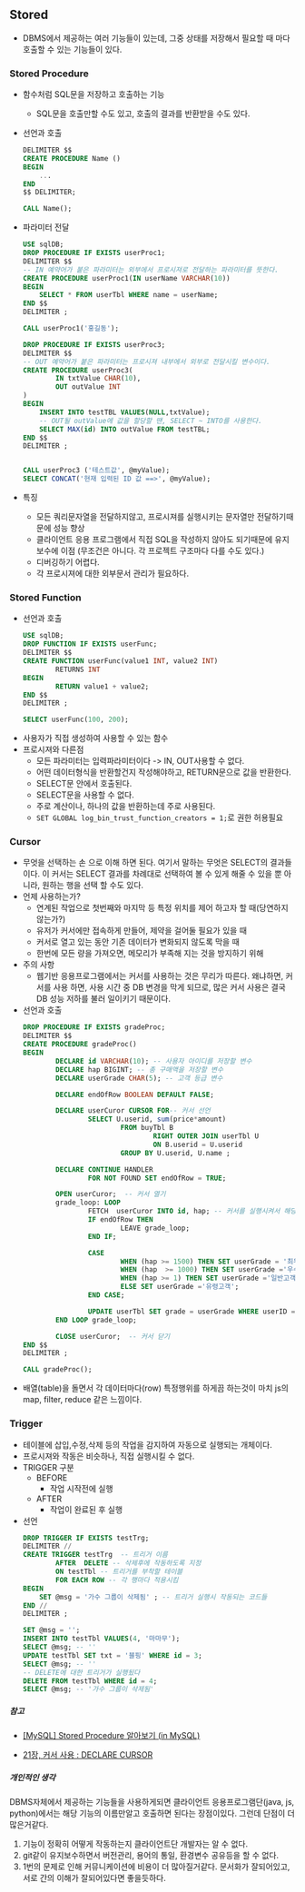## Stored
- DBMS에서 제공하는 여러 기능들이 있는데, 그중 상태를 저장해서 필요할 때 마다 호출할 수 있는 기능들이 있다.
### Stored Procedure
- 함수처럼 SQL문을 저장하고 호출하는 기능
	- SQL문을 호출만할 수도 있고, 호출의 결과를 반환받을 수도 있다.
- 선언과 호출
	```sql
	DELIMITER $$
	CREATE PROCEDURE Name ()
	BEGIN
		...
	END
	$$ DELIMITER;

	CALL Name();
	```
- 파라미터 전달
	```sql
	USE sqlDB;
	DROP PROCEDURE IF EXISTS userProc1;
	DELIMITER $$
	-- IN 예약어가 붙은 파라미터는 외부에서 프로시져로 전달하는 파라미터를 뜻한다.
	CREATE PROCEDURE userProc1(IN userName VARCHAR(10))
	BEGIN
		SELECT * FROM userTbl WHERE name = userName;
	END $$
	DELIMITER ;

	CALL userProc1('홍길동');
	```

	```sql
	DROP PROCEDURE IF EXISTS userProc3;
	DELIMITER $$
	-- OUT 예약어가 붙은 파라미터는 프로시져 내부에서 외부로 전달시킬 변수이다.
	CREATE PROCEDURE userProc3(
			IN txtValue CHAR(10),
			OUT outValue INT
	)
	BEGIN
		INSERT INTO testTBL VALUES(NULL,txtValue);
		-- OUT될 outValue에 값을 할당할 땐, SELECT ~ INTO를 사용한다.
		SELECT MAX(id) INTO outValue FROM testTBL;
	END $$
	DELIMITER ;


	CALL userProc3 ('테스트값', @myValue);
	SELECT CONCAT('현재 입력된 ID 값 ==>', @myValue);
	```
- 특징
	- 모든 쿼리문자열을 전달하지않고, 프로시져를 실행시키는 문자열만 전달하기때문에 성능 향상
	- 클라이언트 응용 프로그램에서 직접 SQL을 작성하지 않아도 되기때문에 유지보수에 이점 (무조건은 아니다. 각 프로젝트 구조마다 다를 수도 있다.)
	- 디버깅하기 어렵다.
	- 각 프로시져에 대한 외부문서 관리가 필요하다.

### Stored Function
- 선언과 호출
	```sql
	USE sqlDB;
	DROP FUNCTION IF EXISTS userFunc;
	DELIMITER $$
	CREATE FUNCTION userFunc(value1 INT, value2 INT)
			RETURNS INT
	BEGIN
			RETURN value1 + value2;
	END $$
	DELIMITER ;

	SELECT userFunc(100, 200);
	```
- 사용자가 직접 생성하여 사용할 수 있는 함수
- 프로시져와 다른점
	- 모든 파라미터는 입력파라미터이다 -> IN, OUT사용할 수 없다.
	- 어떤 데이터형식을 반환할건지 작성해야하고, RETURN문으로 값을 반환한다.
	- SELECT문 안에서 호출된다.
	- SELECT문을 사용할 수 없다.
	- 주로 계산이나, 하나의 값을 반환하는데 주로 사용된다.
	- `SET GLOBAL log_bin_trust_function_creators = 1;`로 권한 허용필요


### Cursor
- 무엇을 선택하는 손 으로 이해 하면 된다. 여기서 말하는 무엇은 SELECT의 결과들이다. 이 커서는 SELECT 결과를 차례대로 선택하여 볼 수 있게 해줄 수 있을 뿐 아니라, 원하는 행을 선택 할 수도 있다.
- 언제 사용하는가?
	- 연계된 작업으로 첫번째와 마지막 등 특정 위치를 제어 하고자 할 때(당연하지 않는가?)
	- 유저가 커서에만 접속하게 만들어, 제약을 걸어둘 필요가 있을 때
	- 커서로 열고 있는 동안 기존 데이터가 변화되지 않도록 막을 때
	- 한번에 모든 량을 가져오면, 메모리가 부족해 지는 것을 방지하기 위해
- 주의 사항
	- 웹기반 응용프로그램에서는 커서를 사용하는 것은 무리가 따른다. 왜냐하면, 커서를 사용 하면, 사용 시간 중 DB 변경을 막게 되므로, 많은 커서 사용은 결국 DB 성능 저하를 불러 일이키기 때문이다.
- 선언과 호출
	```sql
	DROP PROCEDURE IF EXISTS gradeProc;
	DELIMITER $$
	CREATE PROCEDURE gradeProc()
	BEGIN
			DECLARE id VARCHAR(10); -- 사용자 아이디를 저장할 변수
			DECLARE hap BIGINT; -- 총 구매액을 저장할 변수
			DECLARE userGrade CHAR(5); -- 고객 등급 변수

			DECLARE endOfRow BOOLEAN DEFAULT FALSE;

			DECLARE userCuror CURSOR FOR-- 커서 선언
					SELECT U.userid, sum(price*amount)
							FROM buyTbl B
									RIGHT OUTER JOIN userTbl U
									ON B.userid = U.userid
							GROUP BY U.userid, U.name ;

			DECLARE CONTINUE HANDLER
					FOR NOT FOUND SET endOfRow = TRUE;

			OPEN userCuror;  -- 커서 열기
			grade_loop: LOOP
					FETCH  userCuror INTO id, hap; -- 커서를 실행시켜서 해당값을 id, hap 변수에 할당함
					IF endOfRow THEN
							LEAVE grade_loop;
					END IF;

					CASE
							WHEN (hap >= 1500) THEN SET userGrade = '최우수고객';
							WHEN (hap  >= 1000) THEN SET userGrade ='우수고객';
							WHEN (hap >= 1) THEN SET userGrade ='일반고객';
							ELSE SET userGrade ='유령고객';
					END CASE;

					UPDATE userTbl SET grade = userGrade WHERE userID = id;
			END LOOP grade_loop;

			CLOSE userCuror;  -- 커서 닫기
	END $$
	DELIMITER ;

	CALL gradeProc();
	```
- 배열(table)을 돌면서 각 데이터마다(row) 특정행위를 하게끔 하는것이 마치 js의 map, filter, reduce 같은 느낌이다.

### Trigger
- 테이블에 삽입,수정,삭제 등의 작업을 감지하여 자동으로 실행되는 개체이다.
- 프로시져와 작동은 비슷하나, 직접 실행시킬 수 없다.
- TRIGGER 구분
	- BEFORE
		- 작업 시작전에 실행
	- AFTER
		- 작업이 완료된 후 실행
- 선언
	```sql
	DROP TRIGGER IF EXISTS testTrg;
	DELIMITER //
	CREATE TRIGGER testTrg  -- 트리거 이름
			AFTER  DELETE -- 삭제후에 작동하도록 지정
			ON testTbl -- 트리거를 부착할 테이블
			FOR EACH ROW -- 각 행마다 적용시킴
	BEGIN
		SET @msg = '가수 그룹이 삭제됨' ; -- 트리거 실행시 작동되는 코드들
	END //
	DELIMITER ;

	SET @msg = '';
	INSERT INTO testTbl VALUES(4, '마마무');
	SELECT @msg; -- ''
	UPDATE testTbl SET txt = '블핑' WHERE id = 3;
	SELECT @msg; -- ''
	-- DELETE에 대한 트리거가 실행됬다
	DELETE FROM testTbl WHERE id = 4;
	SELECT @msg; -- '가수 그룹이 삭제됨'
	```
##### 참고
- [[MySQL] Stored Procedure 알아보기 (in MySQL)](https://medium.com/@dahaejeon/mysql-stored-procedure-%EC%95%8C%EC%95%84%EB%B3%B4%EA%B8%B0-in-mysql-1fdd342b661a)

- [21장, 커서 사용 : DECLARE CURSOR](https://www.ikpil.com/1111)


##### 개인적인 생각
DBMS자체에서 제공하는 기능들을 사용하게되면 클라이언트 응용프로그램단(java, js, python)에서는 해당 기능의 이름만알고 호출하면 된다는 장점이있다. 그런데 단점이 더 많은거같다.
1. 기능이 정확히 어떻게 작동하는지 클라이언트단 개발자는 알 수 없다.
2. git같이 유지보수하면서 버전관리, 용어의 통일, 환경변수 공유등을 할 수 없다.
3. 1번의 문제로 인해 커뮤니케이션에 비용이 더 많아질거같다.
문서화가 잘되어있고, 서로 간의 이해가 잘되어있다면 좋을듯하다.
